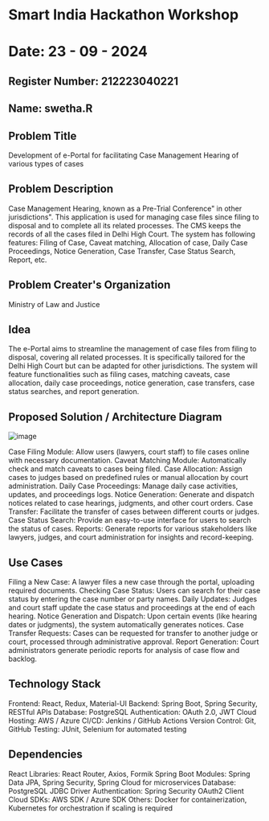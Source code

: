 # Smart India Hackathon Workshop
# Date: 23 - 09 - 2024
## Register Number: 212223040221
## Name: swetha.R
## Problem Title
Development of e-Portal for facilitating Case Management Hearing of various types of cases
## Problem Description
Case Management Hearing, known as a Pre-Trial Conference" in other jurisdictions". This application is used for managing case files since filing to disposal and to complete all its related processes. The CMS keeps the records of all the cases filed in Delhi High Court. The system has following features: Filing of Case, Caveat matching, Allocation of case, Daily Case Proceedings, Notice Generation, Case Transfer, Case Status Search, Report, etc.
## Problem Creater's Organization
Ministry of Law and Justice

## Idea
The e-Portal aims to streamline the management of case files from filing to disposal, covering all related processes. It is specifically tailored for the Delhi High Court but can be adapted for other jurisdictions. The system will feature functionalities such as filing cases, matching caveats, case allocation, daily case proceedings, notice generation, case transfers, case status searches, and report generation.

## Proposed Solution / Architecture Diagram
![image](https://github.com/user-attachments/assets/2094de80-9ee7-4ade-865f-09479e106fe7)

Case Filing Module: Allow users (lawyers, court staff) to file cases online with necessary documentation.
Caveat Matching Module: Automatically check and match caveats to cases being filed.
Case Allocation: Assign cases to judges based on predefined rules or manual allocation by court administration.
Daily Case Proceedings: Manage daily case activities, updates, and proceedings logs.
Notice Generation: Generate and dispatch notices related to case hearings, judgments, and other court orders.
Case Transfer: Facilitate the transfer of cases between different courts or judges.
Case Status Search: Provide an easy-to-use interface for users to search the status of cases.
Reports: Generate reports for various stakeholders like lawyers, judges, and court administration for insights and record-keeping.



## Use Cases
Filing a New Case: A lawyer files a new case through the portal, uploading required documents.
Checking Case Status: Users can search for their case status by entering the case number or party names.
Daily Updates: Judges and court staff update the case status and proceedings at the end of each hearing.
Notice Generation and Dispatch: Upon certain events (like hearing dates or judgments), the system automatically generates notices.
Case Transfer Requests: Cases can be requested for transfer to another judge or court, processed through administrative approval.
Report Generation: Court administrators generate periodic reports for analysis of case flow and backlog.

## Technology Stack
Frontend: React, Redux, Material-UI
Backend: Spring Boot, Spring Security, RESTful APIs
Database: PostgreSQL
Authentication: OAuth 2.0, JWT
Cloud Hosting: AWS / Azure
CI/CD: Jenkins / GitHub Actions
Version Control: Git, GitHub
Testing: JUnit, Selenium for automated testing


## Dependencies
React Libraries: React Router, Axios, Formik
Spring Boot Modules: Spring Data JPA, Spring Security, Spring Cloud for microservices
Database: PostgreSQL JDBC Driver
Authentication: Spring Security OAuth2 Client
Cloud SDKs: AWS SDK / Azure SDK
Others: Docker for containerization, Kubernetes for orchestration if scaling is required

